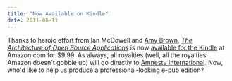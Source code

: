 ```yaml
---
title: "Now Available on Kindle"
date: 2011-06-11
---
```

Thanks to heroic effort from Ian McDowell and <a href="http://arbrown.ca/">Amy Brown</a>, <a href="http://aosabook.org"><em>The Architecture of Open Source Applications</em></a> is now <a href="http://www.amazon.com/Architecture-Open-Source-Applications-ebook/dp/B00557TMN4/">available for the Kindle</a> at Amazon.com for $9.99. As always, all royalties (well, all the royalties Amazon doesn't gobble up) will go directly to <a href="http://amnesty.org">Amnesty International</a>. Now, who'd like to help us produce a professional-looking e-pub edition?
